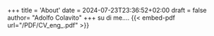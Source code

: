 +++
title = 'About'
date = 2024-07-23T23:36:52+02:00
draft = false
author= "Adolfo Colavito"
+++ 
su di me....
{{< embed-pdf url="/PDF/CV_eng_.pdf" >}}